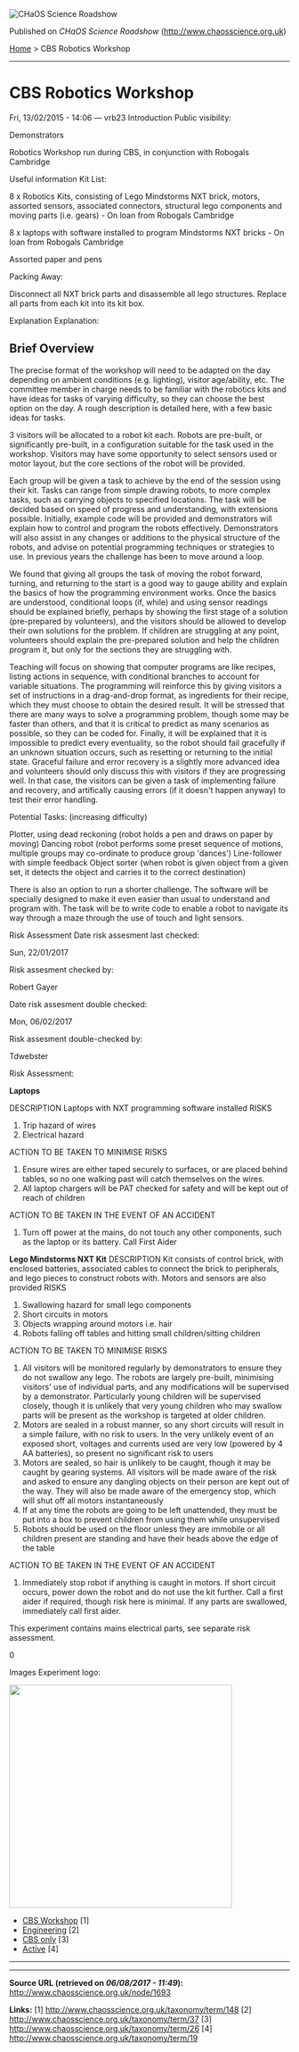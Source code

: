 <img src="http://www.chaosscience.org.uk/sites/default/files/garland_logo.png" alt="CHaOS Science Roadshow" id="logo" class="print-logo" />

Published on *CHaOS Science Roadshow* (<http://www.chaosscience.org.uk>)

[Home](http://www.chaosscience.org.uk/) &gt; CBS Robotics Workshop

------------------------------------------------------------------------

CBS Robotics Workshop
=====================

<span class="submitted">Fri, 13/02/2015 - 14:06 — vrb23</span>
Introduction
Public visibility: 

Demonstrators

Robotics Workshop run during CBS, in conjunction with Robogals Cambridge

Useful information
Kit List: 

8 x Robotics Kits, consisting of Lego Mindstorms NXT brick, motors, assorted sensors, associated connectors, structural lego components and moving parts (i.e. gears) - On loan from Robogals Cambridge

8 x laptops with software installed to program Mindstorms NXT bricks - On loan from Robogals Cambridge

Assorted paper and pens

Packing Away: 

Disconnect all NXT brick parts and disassemble all lego structures. Replace all parts from each kit into its kit box.

Explanation
Explanation: 

Brief Overview
--------------

The precise format of the workshop will need to be adapted on the day depending on ambient conditions (e.g. lighting), visitor age/ability, etc. The committee member in charge needs to be familiar with the robotics kits and have ideas for tasks of varying difficulty, so they can choose the best option on the day. A rough description is detailed here, with a few basic ideas for tasks.

3 visitors will be allocated to a robot kit each. Robots are pre-built, or significantly pre-built, in a configuration suitable for the task used in the workshop. Visitors may have some opportunity to select sensors used or motor layout, but the core sections of the robot will be provided.

Each group will be given a task to achieve by the end of the session using their kit. Tasks can range from simple drawing robots, to more complex tasks, such as carrying objects to specified locations. The task will be decided based on speed of progress and understanding, with extensions possible. Initially, example code will be provided and demonstrators will explain how to control and program the robots effectively. Demonstrators will also assist in any changes or additions to the physical structure of the robots, and advise on potential programming techniques or strategies to use. In previous years the challenge has been to move around a loop.

We found that giving all groups the task of moving the robot forward, turning, and returning to the start is a good way to gauge ability and explain the basics of how the programming environment works. Once the basics are understood, conditional loops (if, while) and using sensor readings should be explained briefly, perhaps by showing the first stage of a solution (pre-prepared by volunteers), and the visitors should be allowed to develop their own solutions for the problem. If children are struggling at any point, volunteers should explain the pre-prepared solution and help the children program it, but only for the sections they are struggling with.

Teaching will focus on showing that computer programs are like recipes, listing actions in sequence, with conditional branches to account for variable situations. The programming will reinforce this by giving visitors a set of instructions in a drag-and-drop format, as ingredients for their recipe, which they must choose to obtain the desired result. It will be stressed that there are many ways to solve a programming problem, though some may be faster than others, and that it is critical to predict as many scenarios as possible, so they can be coded for. Finally, it will be explained that it is impossible to predict every eventuality, so the robot should fail gracefully if an unknown situation occurs, such as resetting or returning to the initial state. Graceful failure and error recovery is a slightly more advanced idea and volunteers should only discuss this with visitors if they are progressing well. In that case, the visitors can be given a task of implementing failure and recovery, and artifically causing errors (if it doesn't happen anyway) to test their error handling.

Potential Tasks: (increasing difficulty)

Plotter, using dead reckoning (robot holds a pen and draws on paper by moving)
Dancing robot (robot performs some preset sequence of motions, multiple groups may co-ordinate to produce group 'dances')
Line-follower with simple feedback
Object sorter (when robot is given object from a given set, it detects the object and carries it to the correct destination)

There is also an option to run a shorter challenge. The software will be specially designed to make it even easier than usual to understand and program with. The task will be to write code to enable a robot to navigate its way through a maze through the use of touch and light sensors.

Risk Assessment
Date risk assesment last checked: 

<span class="date-display-single">Sun, 22/01/2017</span>

Risk assesment checked by: 

Robert Gayer

Date risk assesment double checked: 

<span class="date-display-single">Mon, 06/02/2017</span>

Risk assesment double-checked by: 

Tdwebster

Risk Assessment: 

**Laptops**

DESCRIPTION
Laptops with NXT programming software installed
RISKS
1.  Trip hazard of wires
2.  Electrical hazard

ACTION TO BE TAKEN TO MINIMISE RISKS
1.  Ensure wires are either taped securely to surfaces, or are placed behind tables, so no one walking past will catch themselves on the wires.
2.  All laptop chargers will be PAT checked for safety and will be kept out of reach of children

ACTION TO BE TAKEN IN THE EVENT OF AN ACCIDENT
1.  Turn off power at the mains, do not touch any other components, such as the laptop or its battery. Call First Aider

**Lego Mindstorms NXT Kit**
DESCRIPTION
Kit consists of control brick, with enclosed batteries, associated cables to connect the brick to peripherals, and lego pieces to construct robots with. Motors and sensors are also provided
RISKS
1.  Swallowing hazard for small lego components
2.  Short circuits in motors
3.  Objects wrapping around motors i.e. hair
4.  Robots falling off tables and hitting small children/sitting children

ACTION TO BE TAKEN TO MINIMISE RISKS
1.  All visitors will be monitored regularly by demonstrators to ensure they do not swallow any lego. The robots are largely pre-built, minimising visitors' use of individual parts, and any modifications will be supervised by a demonstrator. Particularly young children will be supervised closely, though it is unlikely that very young children who may swallow parts will be present as the workshop is targeted at older children.
2.  Motors are sealed in a robust manner, so any short circuits will result in a simple failure, with no risk to users. In the very unlikely event of an exposed short, voltages and currents used are very low (powered by 4 AA batteries), so present no significant risk to users
3.  Motors are sealed, so hair is unlikely to be caught, though it may be caught by gearing systems. All visitors will be made aware of the risk and asked to ensure any dangling objects on their person are kept out of the way. They will also be made aware of the emergency stop, which will shut off all motors instantaneously
4.  If at any time the robots are going to be left unattended, they must be put into a box to prevent children from using them while unsupervised
5.  Robots should be used on the floor unless they are immobile or all children present are standing and have their heads above the edge of the table

ACTION TO BE TAKEN IN THE EVENT OF AN ACCIDENT
1.  Immediately stop robot if anything is caught in motors. If short circuit occurs, power down the robot and do not use the kit further. Call a first aider if required, though risk here is minimal. If any parts are swallowed, immediately call first aider.

This experiment contains mains electrical parts, see separate risk assessment.

0

Images
Experiment logo: 

<img src="http://www.chaosscience.org.uk/sites/default/files/imagefield_default_images/unknownexpt.png?1321624030" class="imagefield imagefield-field_experiment_logo" width="400" height="400" />

-   [CBS Workshop](http://www.chaosscience.org.uk/taxonomy/term/148) <span class="print-footnote">\[1\]</span>
-   [Engineering](http://www.chaosscience.org.uk/taxonomy/term/37) <span class="print-footnote">\[2\]</span>
-   [CBS only](http://www.chaosscience.org.uk/taxonomy/term/26 "Non-transportable experiments that tend to be used for CBS only.") <span class="print-footnote">\[3\]</span>
-   [Active](http://www.chaosscience.org.uk/taxonomy/term/19 "Experiment has working equipment at the time of last update, and is available for events.") <span class="print-footnote">\[4\]</span>

****

------------------------------------------------------------------------

**Source URL (retrieved on *06/08/2017 - 11:49*):** <http://www.chaosscience.org.uk/node/1693>

**Links:**
\[1\] http://www.chaosscience.org.uk/taxonomy/term/148
\[2\] http://www.chaosscience.org.uk/taxonomy/term/37
\[3\] http://www.chaosscience.org.uk/taxonomy/term/26
\[4\] http://www.chaosscience.org.uk/taxonomy/term/19

